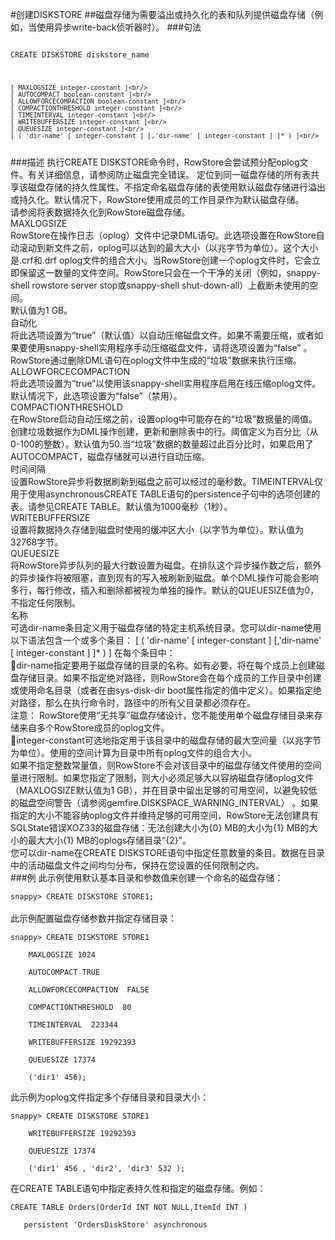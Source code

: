 #创建DISKSTORE
##磁盘存储为需要溢出或持久化的表和队列提供磁盘存储（例如，当使用异步write-back侦听器时）。
###句法

<code>
CREATE DISKSTORE diskstore_name<br/>

    [ MAXLOGSIZE integer-constant ]<br/>
    [ AUTOCOMPACT boolean-constant ]<br/>
    [ ALLOWFORCECOMPACTION boolean-constant ]<br/>
    [ COMPACTIONTHRESHOLD integer-constant ]<br/>
    [ TIMEINTERVAL integer-constant ]<br/>
    [ WRITEBUFFERSIZE integer-constant ]<br/>
    [ QUEUESIZE integer-constant ]<br/>
    [ ( 'dir-name' [ integer-constant ] [,'dir-name' [ integer-constant ] ]* ) ]<br/>
</code>
###描述
执行CREATE DISKSTORE命令时，RowStore会尝试预分配oplog文件。有关详细信息，请参阅防止磁盘完全错误。
定位到同一磁盘存储的所有表共享该磁盘存储的持久性属性。不指定命名磁盘存储的表使用默认磁盘存储进行溢出或持久化。默认情况下，RowStore使用成员的工作目录作为默认磁盘存储。<br/>
请参阅将表数据持久化到RowStore磁盘存储。<br/>
MAXLOGSIZE<br/>
RowStore在操作日志（oplog）文件中记录DML语句。此选项设置在RowStore自动滚动到新文件之前，oplog可以达到的最大大小（以兆字节为单位）。这个大小是.crf和.drf oplog文件的组合大小。当RowStore创建一个oplog文件时，它会立即保留这一数量的文件空间。RowStore只会在一个干净的关闭（例如，snappy-shell rowstore server stop或snappy-shell shut-down-all）上截断未使用的空间。<br/>
默认值为1 GB。<br/>
自动化<br/>
将此选项设置为“true”（默认值）以自动压缩磁盘文件。如果不需要压缩，或者如果要使用snappy-shell实用程序手动压缩磁盘文件，请将选项设置为“false” 。<br/>
RowStore通过删除DML语句在oplog文件中生成的“垃圾”数据来执行压缩。<br/>
ALLOWFORCECOMPACTION<br/>
将此选项设置为“true”以使用该snappy-shell实用程序启用在线压缩oplog文件。默认情况下，此选项设置为“false”（禁用）。<br/>
COMPACTIONTHRESHOLD<br/>
在RowStore启动自动压缩之前，设置oplog中可能存在的“垃圾”数据量的阈值。创建垃圾数据作为DML操作创建，更新和删除表中的行。阈值定义为百分比（从0-100的整数）。默认值为50.当“垃圾”数据的数量超过此百分比时，如果启用了AUTOCOMPACT，磁盘存储就可以进行自动压缩。<br/>
时间间隔<br/>
设置RowStore异步将数据刷新到磁盘之前可以经过的毫秒数。TIMEINTERVAL仅用于使用asynchronousCREATE TABLE语句的persistence子句中的选项创建的表。请参见CREATE TABLE。默认值为1000毫秒（1秒）。<br/>
WRITEBUFFERSIZE<br/>
设置将数据持久存储到磁盘时使用的缓冲区大小（以字节为单位）。默认值为32768字节。<br/>
QUEUESIZE<br/>
将RowStore异步队列的最大行数设置为磁盘。在排队这个异步操作数之后，额外的异步操作将被阻塞，直到现有的写入被刷新到磁盘。单个DML操作可能会影响多行，每行修改，插入和删除都被视为单独的操作。默认的QUEUESIZE值为0，不指定任何限制。<br/>
名称<br/>
可选dir-name条目定义用于磁盘存储的特定主机系统目录。您可以dir-name使用以下语法包含一个或多个条目：
[ ( 'dir-name' [ integer-constant ] [,'dir-name' [ integer-constant ] ]* ) ]
在每个条目中：<br/>
dir-name指定要用于磁盘存储的目录的名称。如有必要，将在每个成员上创建磁盘存储目录。如果不指定绝对路径，则RowStore会在每个成员的工作目录中创建或使用命名目录（或者在由sys-disk-dir boot属性指定的值中定义）。如果指定绝对路径，那么在执行命令时，路径中的所有父目录都必须存在。<br/>
注意： RowStore使用“无共享”磁盘存储设计，您不能使用单个磁盘存储目录来存储来自多个RowStore成员的oplog文件。<br/>
integer-constant可选地指定用于该目录中的磁盘存储的最大空间量（以兆字节为单位）。使用的空间计算为目录中所有oplog文件的组合大小。<br/>
如果不指定整数常量值，则RowStore不会对该目录中的磁盘存储文件使用的空间量进行限制。如果您指定了限制，则大小必须足够大以容纳磁盘存储oplog文件（MAXLOGSIZE默认值为1 GB），并在目录中留出足够的可用空间，以避免较低的磁盘空间警告（请参阅gemfire.DISKSPACE_WARNING_INTERVAL） 。如果指定的大小不能容纳oplog文件并维持足够的可用空间，RowStore无法创建具有SQLState错误XOZ33的磁盘存储：无法创建大小为{0} MB的大小为{1} MB的大小的最大大小{1} MB的oplogs存储目录“{2}”。<br/>
您可以dir-name在CREATE DISKSTORE语句中指定任意数量的条目。数据在目录中的活动磁盘文件之间均匀分布，保持在您设置的任何限制之内。<br/>
###例
此示例使用默认基本目录和参数值来创建一个命名的磁盘存储：<br/>
<code>
snappy> CREATE DISKSTORE STORE1;
</code>
<br/>
此示例配置磁盘存储参数并指定存储目录：<br/>
<code>
snappy> CREATE DISKSTORE STORE1 <br/>
    MAXLOGSIZE 1024 <br/>
    AUTOCOMPACT TRUE<br/>
    ALLOWFORCECOMPACTION  FALSE <br/>
    COMPACTIONTHRESHOLD  80<br/>
    TIMEINTERVAL  223344<br/>
    WRITEBUFFERSIZE 19292393<br/>
    QUEUESIZE 17374<br/>
    ('dir1' 456);<br/>
</code>
此示例为oplog文件指定多个存储目录和目录大小：<br/>
<code>
snappy> CREATE DISKSTORE STORE1 <br/>
    WRITEBUFFERSIZE 19292393<br/>
    QUEUESIZE 17374<br/>
    ('dir1' 456 , 'dir2', 'dir3' 532 );<br/>
</code>
在CREATE TABLE语句中指定表持久性和指定的磁盘存储。例如：<br/>
<code>
CREATE TABLE Orders(OrderId INT NOT NULL,ItemId INT ) <br/>
   persistent 'OrdersDiskStore' asynchronous<br/>
</code>